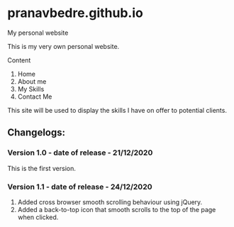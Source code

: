 # pranavbedre.github.io #
My personal website

This is my very own personal website.

Content 
1. Home
2. About me
3. My Skills
4. Contact Me

This site will be used to display the skills I have on offer to potential clients.

## Changelogs: ##

### Version 1.0 - date of release - 21/12/2020 ### 
This is the first version.

### Version 1.1 - date of release - 24/12/2020 ###
1. Added cross browser smooth scrolling behaviour using jQuery.
2. Added a back-to-top icon that smooth scrolls to the top of the page when clicked.

